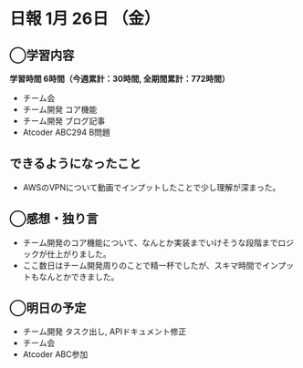# 日報  1月 26日 （金）

## ◯学習内容

**学習時間  6時間（今週累計：30時間, 全期間累計：772時間）**

- チーム会
- チーム開発 コア機能
- チーム開発 ブログ記事
- Atcoder ABC294 B問題

## できるようになったこと

- AWSのVPNについて動画でインプットしたことで少し理解が深まった。

## ◯感想・独り言

- チーム開発のコア機能について、なんとか実装までいけそうな段階までロジックが仕上がりました。
- ここ数日はチーム開発周りのことで精一杯でしたが、スキマ時間でインプットもなんとかできました。

## ◯明日の予定

- チーム開発 タスク出し, APIドキュメント修正
- チーム会
- Atcoder ABC参加